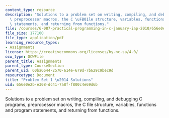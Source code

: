 ```yaml
---
content_type: resource
description: "Solutions to a problem set on writing, compiling, and debugging C programs,\
  \ preprocessor macros, the C \uFB01le structure, variables, functions and program\
  \ statements, and returning from functions."
file: /courses/6-087-practical-programming-in-c-january-iap-2010/656e0e2be308dc417a8ff800c4e69d6b_MIT6_087IAP10_assn01_sol.pdf
file_size: 177100
file_type: application/pdf
learning_resource_types:
- Assignments
license: https://creativecommons.org/licenses/by-nc-sa/4.0/
ocw_type: OCWFile
parent_title: Assignments
parent_type: CourseSection
parent_uid: 60ba6644-2570-614e-679d-7b629c9bec9d
resourcetype: Document
title: "Problem Set 1 \u2014 Solutions"
uid: 656e0e2b-e308-dc41-7a8f-f800c4e69d6b
---
```

Solutions to a problem set on writing, compiling, and debugging C programs, preprocessor macros, the C ﬁle structure, variables, functions and program statements, and returning from functions.